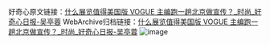 好奇心原文链接：[什么展览值得美国版 VOGUE 主编跑一趟北京做宣传？_时尚_好奇心日报-吴亭蓉](https://www.qdaily.com/articles/5102.html)
WebArchive归档链接：[什么展览值得美国版 VOGUE 主编跑一趟北京做宣传？_时尚_好奇心日报-吴亭蓉](http://web.archive.org/web/20190623163908/https://www.qdaily.com/articles/5102.html)
![image](http://ww3.sinaimg.cn/large/007d5XDply1g3wd571g59j30u03u41kx)